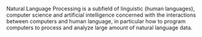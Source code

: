 Natural Language Processing is a subfield of linguistic (human languages), computer science and artificial intelligence concerned with the interactions between computers
and human language, in particular how to program computers to process and analyze large amount of natural language data.
